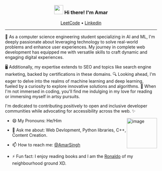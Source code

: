 <!-- Heading -->
<h3 align="center"><img src = "https://raw.githubusercontent.com/MartinHeinz/MartinHeinz/master/wave.gif" width = 30px> Hi there! I'm Amar</h3>

<p align="center">
  <a href="https://leetcode.com/amarsingh589/">LeetCode</a> •
  <a href="https://www.linkedin.com/in/amar-singh-cs/">Linkedin</a>
</p>

 <!-- About section -->
---

🌟 As a computer science engineering student specializing in AI and ML, I'm deeply passionate about leveraging technology to solve real-world problems and enhance user experiences. My journey in complete web development has equipped me with versatile skills to craft dynamic and engaging digital experiences. 

🖥️ Additionally, my expertise extends to SEO and topics like search engine marketing, backed by certifications in these domains. 🔍 Looking ahead, I'm eager to delve into the realms of machine learning and deep learning, fueled by a curiosity to explore innovative solutions and algorithms. 🤖 When I'm not immersed in coding, you'll find me indulging in my love for reading or immersing myself in artsy pursuits. 

I'm dedicated to contributing positively to open and inclusive developer communities while advocating for accessibility across the web. ✨
<br>

<img src="![Screenshot_24-2-2024_155318_www google com](https://github.com/Amar07Singh/Amar07Singh/assets/142129637/4aa5d186-b690-41fe-a29e-53207bc93d32)" alt="image" align="right" style="width:100" />


- 😄 My Pronouns: He/Him  

- 💬 Ask me about: Web Devlopment, Python libraries, C++, Content Creation.

- 📫 How to reach me: [@AmarSingh](https://www.linkedin.com/in/amar-singh-cs/)

- ⚡ Fun fact: I enjoy reading books and I am the <a href="https://www.google.com/url?sa=i&url=https%3A%2F%2Fwww.pinterest.com%2Fpin%2Fcr7-cristiano-ronaldo-gif-cr7-cristiano-ronaldo-cristiano-ronaldo-manchester-united-discover-share--649222102590215120%2F&psig=AOvVaw1DBTyWqOYvjn5VB0QS4-lm&ust=1708853959694000&source=images&cd=vfe&opi=89978449&ved=0CBAQjRxqFwoTCJjLl6DXw4QDFQAAAAAdAAAAABAO" target="_blank">Ronaldo</a> of my neighbourhood ground XD.

<!-- About section: END -->

<!-- THE END -->
